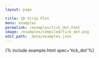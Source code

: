 ```yaml
---
layout: page

title: 1D Strip Plot
menu: examples
permalink: /examples/tick_dot.html
image: /examples/compiled/tick_dot.png
edit_path: _data/examples.json
---
```




{% include example.html spec='tick_dot'%}
